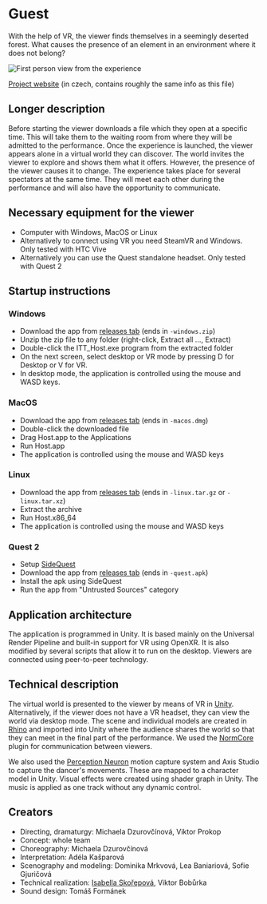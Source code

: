 # Guest

With the help of VR, the viewer finds themselves in a seemingly deserted forest. What causes the presence of an element in an environment where it does not belong?

![First person view from the experience](preview.png)

[Project website](https://projects.iim.cz/itt2/2021/red/index.php) (in czech, contains roughly the same info as this file)

## Longer description

Before starting the viewer downloads a file which they open at a specific time. This will take them to the waiting room from where they will be admitted to the performance. Once the experience is launched, the viewer appears alone in a virtual world they can discover. The world invites the viewer to explore and shows them what it offers. However, the presence of the viewer causes it to change. The experience takes place for several spectators at the same time. They will meet each other during the performance and will also have the opportunity to communicate.

## Necessary equipment for the viewer

- Computer with Windows, MacOS or Linux
- Alternatively to connect using VR you need SteamVR and Windows. Only tested with HTC Vive
- Alternatively you can use the Quest standalone headset. Only tested with Quest 2

## Startup instructions

### Windows

- Download the app from [releases tab](https://github.com/CodeWitchBella/itt2021-host/releases) (ends in `-windows.zip`)
- Unzip the zip file to any folder (right-click, Extract all ..., Extract)
- Double-click the ITT_Host.exe program from the extracted folder
- On the next screen, select desktop or VR mode by pressing D for Desktop or V for VR.
- In desktop mode, the application is controlled using the mouse and WASD keys.

### MacOS

- Download the app from [releases tab](https://github.com/CodeWitchBella/itt2021-host/releases) (ends in `-macos.dmg`)
- Double-click the downloaded file
- Drag Host.app to the Applications
- Run Host.app
- The application is controlled using the mouse and WASD keys

### Linux

- Download the app from [releases tab](https://github.com/CodeWitchBella/itt2021-host/releases) (ends in `-linux.tar.gz` or `-linux.tar.xz`)
- Extract the archive
- Run Host.x86_64
- The application is controlled using the mouse and WASD keys

### Quest 2

- Setup [SideQuest](https://sidequestvr.com/)
- Download the app from [releases tab](https://github.com/CodeWitchBella/itt2021-host/releases) (ends in `-quest.apk`)
- Install the apk using SideQuest
- Run the app from "Untrusted Sources" category

## Application architecture

The application is programmed in Unity. It is based mainly on the Universal Render Pipeline and built-in support for VR using OpenXR. It is also modified by several scripts that allow it to run on the desktop. Viewers are connected using peer-to-peer technology.

## Technical description

The virtual world is presented to the viewer by means of VR in [Unity](https://unity.com/). Alternatively, if the viewer does not have a VR headset, they can view the world via desktop mode. The scene and individual models are created in [Rhino](https://www.rhino3d.com/) and imported into Unity where the audience shares the world so that they can meet in the final part of the performance. We used the [NormCore](https://normcore.io/) plugin for communication between viewers.

We also used the [Perception Neuron](https://neuronmocap.com/) motion capture system and Axis Studio to capture the dancer's movements. These are mapped to a character model in Unity. Visual effects were created using shader graph in Unity. The music is applied as one track without any dynamic control.

## Creators

- Directing, dramaturgy: Michaela Dzurovčínová, Viktor Prokop
- Concept: whole team
- Choreography: Michaela Dzurovčínová
- Interpretation: Adéla Kašparová
- Scenography and modeling: Dominika Mrkvová, Lea Baniariová, Sofie Gjuričová
- Technical realization: [Isabella Skořepová](https://isbl.cz/), Viktor Bobůrka
- Sound design: Tomáš Formánek

